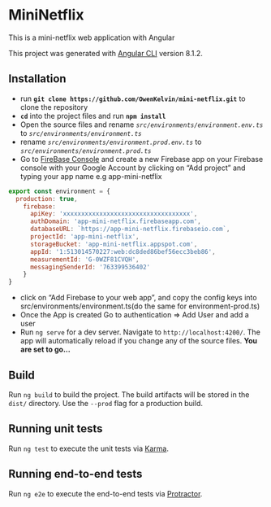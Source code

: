 
# MiniNetflix

This is a mini-netflix web application with Angular

This project was generated with [Angular CLI](https://github.com/angular/angular-cli) version 8.1.2.

## Installation

- run **`git clone https://github.com/OwenKelvin/mini-netflix.git`** to clone the repository
- **`cd`** into the project files and run **`npm install`**
- Open the source files and rename *`src/environments/environment.env.ts`* to *`src/environments/environment.ts`*
- rename *`src/environments/environment.prod.env.ts`* to *`src/environments/environment.prod.ts`*
- Go to [FireBase Console](https://console.firebase.google.com/u/0/) and create a new Firebase app on your Firebase console with your Google Account by clicking on “Add project” and typing your app name e.g app-mini-netflix

```javascript
export const environment = {
  production: true,
    firebase:
      apiKey: 'xxxxxxxxxxxxxxxxxxxxxxxxxxxxxxxxxxx',
      authDomain: 'app-mini-netflix.firebaseapp.com',
      databaseURL: `https://app-mini-netflix.firebaseio.com`,
      projectId: 'app-mini-netflix',
      storageBucket: 'app-mini-netflix.appspot.com',
      appId: '1:513014570227:web:dc8ded86bef56ecc3beb86',
      measurementId: 'G-0WZF81CVQH',
      messagingSenderId: '763399536402'
    }
}
```

- click on “Add Firebase to your web app”, and copy the config keys into src/environments/environment.ts(do the same for environment-prod.ts)
- Once the App is created Go  to authentication => Add User and add a user
- Run `ng serve` for a dev server. Navigate to `http://localhost:4200/`. The app will automatically reload if you change any of the source files.
**You are set to go...**

## Build

Run `ng build` to build the project. The build artifacts will be stored in the `dist/` directory. Use the `--prod` flag for a production build.

## Running unit tests

Run `ng test` to execute the unit tests via [Karma](https://karma-runner.github.io).

## Running end-to-end tests

Run `ng e2e` to execute the end-to-end tests via [Protractor](http://www.protractortest.org/).
